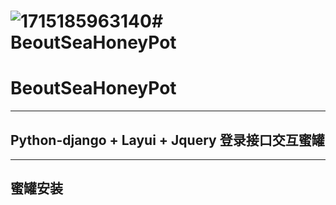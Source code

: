 ![1715185963140](https://github.com/beoutnaprun/BeoutSeaHoneyPot/assets/133112969/628f0a12-3bfc-40b5-9ffa-9990b6da9a41)# BeoutSeaHoneyPot
===
BeoutSeaHoneyPot
===
---
Python-django + Layui + Jquery 登录接口交互蜜罐
---


---
蜜罐安装
---
